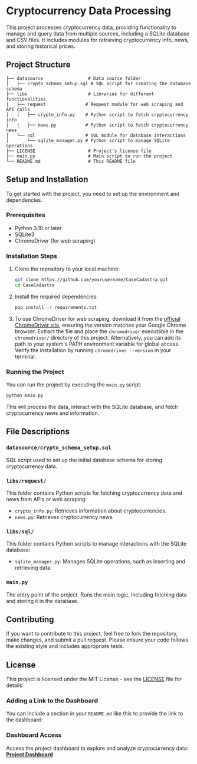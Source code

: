 # Cryptocurrency Data Processing

This project processes cryptocurrency data, providing functionality to manage and query data from multiple sources, including a SQLite database and CSV files. It includes modules for retrieving cryptocurrency info, news, and storing historical prices.

## Project Structure

```plaintext
├── datasource                 # Data source folder
│   ├── crypto_schema_setup.sql # SQL script for creating the database schema
├── libs                       # Libraries for different functionalities
│   ├── request               # Request module for web scraping and API calls
│   │   ├── crypto_info.py    # Python script to fetch cryptocurrency info
│   │   ├── news.py           # Python script to fetch cryptocurrency news
│   └── sql                   # SQL module for database interactions
│       └── sqlite_manager.py # Python script to manage SQLite operations
├── LICENSE                    # Project's license file
├── main.py                    # Main script to run the project
└── README.md                  # This README file
```

## Setup and Installation

To get started with the project, you need to set up the environment and dependencies.

### Prerequisites

- Python 3.10 or later
- SQLite3
- ChromeDriver (for web scraping)

### Installation Steps

1. Clone the repository to your local machine:
   ```bash
   git clone https://github.com/yourusername/CaseCadastra.git
   cd CaseCadastra
   ```

2. Install the required dependencies:
   ```bash
   pip install -r requirements.txt
   ```

3. To use ChromeDriver for web scraping, download it from the [official ChromeDriver site](https://sites.google.com/chromium.org/driver/), ensuring the version matches your Google Chrome browser. Extract the file and place the `chromedriver` executable in the `chromedriver/` directory of this project. Alternatively, you can add its path to your system's PATH environment variable for global access. Verify the installation by running `chromedriver --version` in your terminal.

### Running the Project

You can run the project by executing the `main.py` script:

```bash
python main.py
```

This will process the data, interact with the SQLite database, and fetch cryptocurrency news and information.

## File Descriptions

### `datasource/crypto_schema_setup.sql`

SQL script used to set up the initial database schema for storing cryptocurrency data.

### `libs/request/`

This folder contains Python scripts for fetching cryptocurrency data and news from APIs or web scraping:
- `crypto_info.py`: Retrieves information about cryptocurrencies.
- `news.py`: Retrieves cryptocurrency news.

### `libs/sql/`

This folder contains Python scripts to manage interactions with the SQLite database:
- `sqlite_manager.py`: Manages SQLite operations, such as inserting and retrieving data.

### `main.py`

The entry point of the project. Runs the main logic, including fetching data and storing it in the database.

## Contributing

If you want to contribute to this project, feel free to fork the repository, make changes, and submit a pull request. Please ensure your code follows the existing style and includes appropriate tests.

## License

This project is licensed under the MIT License - see the [LICENSE](LICENSE) file for details.

### Adding a Link to the Dashboard

You can include a section in your `README.md` like this to provide the link to the dashboard:

### Dashboard Access

Access the project dashboard to explore and analyze cryptocurrency data:  
[**Project Dashboard**]([http://your-dashboard-link.com](https://lookerstudio.google.com/reporting/da3719f4-ef0c-41bf-a663-cb1286ef83d7))
